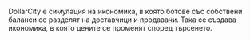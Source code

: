 DollarCity е симулация на икономика, в която ботове със собствени баланси се разделят на доставчици и продавачи. Така се създава икономика, в която цените се променят според търсенето.
